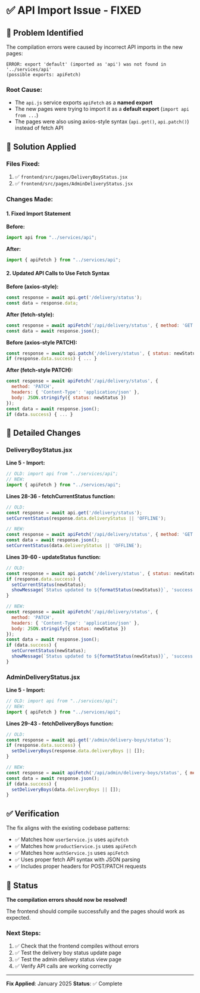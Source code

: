 # ✅ API Import Issue - FIXED

## 🐛 Problem Identified

The compilation errors were caused by incorrect API imports in the new pages:

```
ERROR: export 'default' (imported as 'api') was not found in '../services/api' 
(possible exports: apiFetch)
```

### Root Cause:
- The `api.js` service exports `apiFetch` as a **named export**
- The new pages were trying to import it as a **default export** (`import api from ...`)
- The pages were also using axios-style syntax (`api.get()`, `api.patch()`) instead of fetch API

## 🔧 Solution Applied

### Files Fixed:
1. ✅ `frontend/src/pages/DeliveryBoyStatus.jsx`
2. ✅ `frontend/src/pages/AdminDeliveryStatus.jsx`

### Changes Made:

#### 1. Fixed Import Statement
**Before:**
```javascript
import api from "../services/api";
```

**After:**
```javascript
import { apiFetch } from "../services/api";
```

#### 2. Updated API Calls to Use Fetch Syntax

**Before (axios-style):**
```javascript
const response = await api.get('/delivery/status');
const data = response.data;
```

**After (fetch-style):**
```javascript
const response = await apiFetch('/api/delivery/status', { method: 'GET' });
const data = await response.json();
```

**Before (axios-style PATCH):**
```javascript
const response = await api.patch('/delivery/status', { status: newStatus });
if (response.data.success) { ... }
```

**After (fetch-style PATCH):**
```javascript
const response = await apiFetch('/api/delivery/status', {
  method: 'PATCH',
  headers: { 'Content-Type': 'application/json' },
  body: JSON.stringify({ status: newStatus })
});
const data = await response.json();
if (data.success) { ... }
```

## 📝 Detailed Changes

### DeliveryBoyStatus.jsx

**Line 5 - Import:**
```javascript
// OLD: import api from "../services/api";
// NEW: 
import { apiFetch } from "../services/api";
```

**Lines 28-36 - fetchCurrentStatus function:**
```javascript
// OLD:
const response = await api.get('/delivery/status');
setCurrentStatus(response.data.deliveryStatus || 'OFFLINE');

// NEW:
const response = await apiFetch('/api/delivery/status', { method: 'GET' });
const data = await response.json();
setCurrentStatus(data.deliveryStatus || 'OFFLINE');
```

**Lines 39-60 - updateStatus function:**
```javascript
// OLD:
const response = await api.patch('/delivery/status', { status: newStatus });
if (response.data.success) {
  setCurrentStatus(newStatus);
  showMessage(`Status updated to ${formatStatus(newStatus)}`, 'success');
}

// NEW:
const response = await apiFetch('/api/delivery/status', {
  method: 'PATCH',
  headers: { 'Content-Type': 'application/json' },
  body: JSON.stringify({ status: newStatus })
});
const data = await response.json();
if (data.success) {
  setCurrentStatus(newStatus);
  showMessage(`Status updated to ${formatStatus(newStatus)}`, 'success');
}
```

### AdminDeliveryStatus.jsx

**Line 5 - Import:**
```javascript
// OLD: import api from "../services/api";
// NEW: 
import { apiFetch } from "../services/api";
```

**Lines 29-43 - fetchDeliveryBoys function:**
```javascript
// OLD:
const response = await api.get('/admin/delivery-boys/status');
if (response.data.success) {
  setDeliveryBoys(response.data.deliveryBoys || []);
}

// NEW:
const response = await apiFetch('/api/admin/delivery-boys/status', { method: 'GET' });
const data = await response.json();
if (data.success) {
  setDeliveryBoys(data.deliveryBoys || []);
}
```

## ✅ Verification

The fix aligns with the existing codebase patterns:
- ✅ Matches how `userService.js` uses `apiFetch`
- ✅ Matches how `productService.js` uses `apiFetch`
- ✅ Matches how `authService.js` uses `apiFetch`
- ✅ Uses proper fetch API syntax with JSON parsing
- ✅ Includes proper headers for POST/PATCH requests

## 🚀 Status

**The compilation errors should now be resolved!**

The frontend should compile successfully and the pages should work as expected.

### Next Steps:
1. ✅ Check that the frontend compiles without errors
2. ✅ Test the delivery boy status update page
3. ✅ Test the admin delivery status view page
4. ✅ Verify API calls are working correctly

---

**Fix Applied**: January 2025
**Status**: ✅ Complete